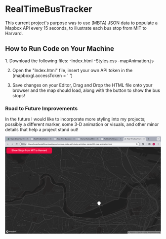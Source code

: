 <h1>RealTimeBusTracker</h1>

<p>This current project's purpose was to use (MBTA) JSON data to populate a Mapbox API every 15 seconds, to illustrate each bus stop from MIT to Harvard.</p>

<h2>How to Run Code on Your Machine</h2>

<p>
1. Download the following files:
  -Index.html
  -Styles.css
  -mapAnimation.js

2. Open the "Index.html" file, insert your own API token in the (mapboxgl.accessToken = ' ')

3. Save changes on your Editor, Drag and Drop the HTML file onto your browser and the map should load, along with the button to show the bus stops!

</p>

<h3>Road to Future Improvements</h3>
<p>
  In the future I would like to incorporate more styling into my projects; possibly a different marker, some 3-D animation or visuals, and other minor details that help a project stand out! 
</p>
<img src='MapAnimation.png'>

